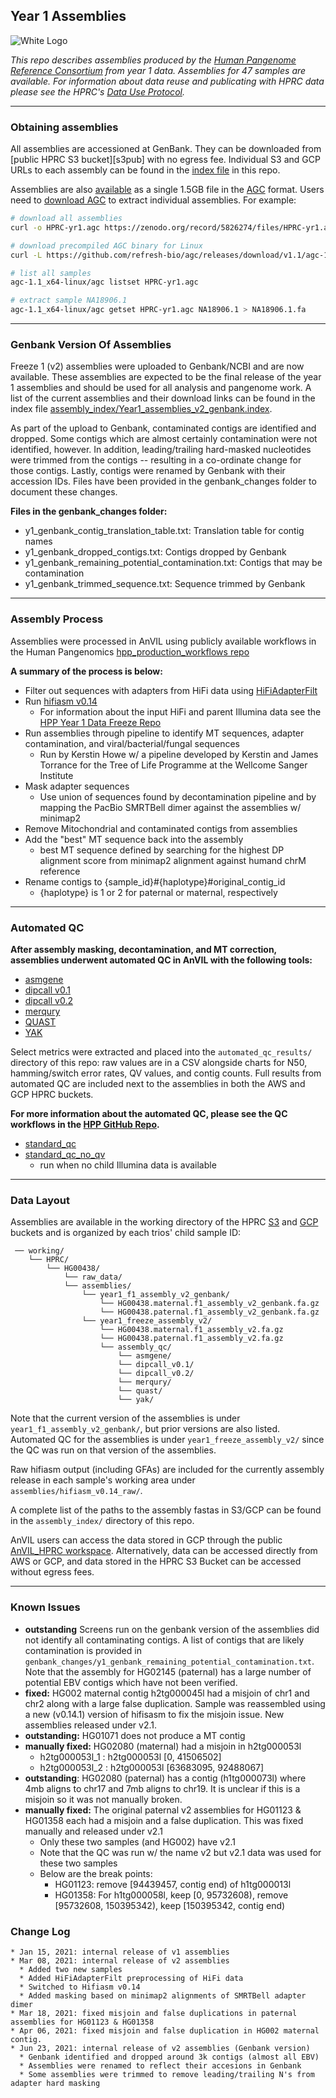 ## Year 1 Assemblies

![White Logo](https://s3-us-west-2.amazonaws.com/human-pangenomics/backup/logo-proof-full.png)

*This repo describes assemblies produced by the [Human Pangenome Reference Consortium](https://humanpangenome.org/) from year 1 data. Assemblies for 47 samples are available. For information about data reuse and publicating with HPRC data please see the HPRC's [Data Use Protocol](https://humanpangenome.org/data-use-protocol/).*

------------------

### Obtaining assemblies

All assemblies are accessioned at GenBank. They can be downloaded from [public
HPRC S3 bucket][s3pub] with no egress fee. Individual S3 and GCP URLs to each
assembly can be found in the [index
file](assembly_index/Year1_assemblies_v2_genbank.index) in this repo.

Assemblies are also [available][yr1-agc] as a single 1.5GB file in the
[AGC][agc] format. Users need to [download AGC][agc-dl] to extract individual
assemblies. For example:

```sh
# download all assemblies
curl -o HPRC-yr1.agc https://zenodo.org/record/5826274/files/HPRC-yr1.agc?download=1

# download precompiled AGC binary for Linux
curl -L https://github.com/refresh-bio/agc/releases/download/v1.1/agc-1.1_x64-linux.tar.gz|tar -zxvf - agc-1.1_x64-linux/agc

# list all samples
agc-1.1_x64-linux/agc listset HPRC-yr1.agc

# extract sample NA18906.1
agc-1.1_x64-linux/agc getset HPRC-yr1.agc NA18906.1 > NA18906.1.fa
```

[agc]: https://github.com/refresh-bio/agc
[agc-dl]: https://github.com/refresh-bio/agc/releases
[yr1-agc]: https://zenodo.org/record/5826274
[s3-pub]: https://s3-us-west-2.amazonaws.com/human-pangenomics/index.html?prefix=working/

<!--
**Note: The assemblies contained in the HPRC [S3](https://s3-us-west-2.amazonaws.com/human-pangenomics/index.html?prefix=working/) and [GCP](https://console.cloud.google.com/storage/browser/fc-4310e737-a388-4a10-8c9e-babe06aaf0cf/working?authuser=0) buckets referred to in this repo have not been fully QC'd, are not published, and many have known issues.**
-->

------------------

### Genbank Version Of Assemblies

Freeze 1 (v2) assemblies were uploaded to Genbank/NCBI and are now available. These assemblies are expected to be the final release of the year 1 assemblies and should be used for all analysis and pangenome work. A list of the current assemblies and their download links can be found in the index file [assembly_index/Year1_assemblies_v2_genbank.index](assembly_index/Year1_assemblies_v2_genbank.index).

As part of the upload to Genbank, contaminated contigs are identified and dropped. Some contigs which are almost certainly contamination were not identified, however. In addition, leading/trailing hard-masked nucleotides were trimmed from the contigs -- resulting in a co-ordinate change for those contigs. Lastly, contigs were renamed by Genbank with their accession IDs. Files have been provided in the genbank_changes folder to document these changes.

**Files in the genbank_changes folder:**
* y1_genbank_contig_translation_table.txt: Translation table for contig names
* y1_genbank_dropped_contigs.txt: Contigs dropped by Genbank 
* y1_genbank_remaining_potential_contamination.txt: Contigs that may be contamination
* y1_genbank_trimmed_sequence.txt: Sequence trimmed by Genbank

------------------

### Assembly Process

Assemblies were processed in AnVIL using publicly available workflows in the Human Pangenomics [hpp_production_workflows repo](https://github.com/human-pangenomics/hpp_production_workflows)

**A summary of the process is below:**
* Filter out sequences with adapters from HiFi data using [HiFiAdapterFilt](https://github.com/sheinasim/HiFiAdapterFilt)
* Run [hifiasm v0.14](https://github.com/chhylp123/hifiasm)
  * For information about the input HiFi and parent Illumina data see the [HPP Year 1 Data Freeze Repo](https://github.com/human-pangenomics/HPP_Year1_Data_Freeze_v1.0)
* Run assemblies through pipeline to identify MT sequences, adapter contamination, and viral/bacterial/fungal sequences
  * Run by Kerstin Howe w/ a pipeline developed by Kerstin and James Torrance for the Tree of Life Programme at the Wellcome Sanger Institute
* Mask adapter sequences 
  * Use union of sequences found by decontamination pipeline and by mapping the PacBio SMRTBell dimer against the assemblies w/ minimap2
* Remove Mitochondrial and contaminated contigs from assemblies
* Add the "best" MT sequence back into the assembly
  * best MT sequence defined by searching for the highest DP alignment score from minimap2 alignment against humand chrM reference
* Rename contigs to {sample_id}#{haplotype}#original_contig_id
  * {haplotype} is 1 or 2 for paternal or maternal, respectively

------------------
### Automated QC

**After assembly masking, decontamination, and MT correction, assemblies underwent automated QC in AnVIL with the following tools:**
* [asmgene](https://github.com/lh3/minimap2)
* [dipcall v0.1](https://github.com/lh3/dipcall/tree/v0.1)
* [dipcall v0.2](https://github.com/lh3/dipcall/tree/v0.2)
* [merqury](https://github.com/marbl/merqury)
* [QUAST](https://sourceforge.net/projects/quast/files/)
* [YAK](https://github.com/lh3/yak)

Select metrics were extracted and placed into the `automated_qc_results/` directory of this repo: raw values are in a CSV alongside charts for N50, hamming/switch error rates, QV values, and contig counts. Full results from automated QC are included next to the assemblies in both the AWS and GCP HPRC buckets.

**For more information about the automated QC, please see the QC workflows in the [HPP GitHub Repo](https://github.com/human-pangenomics/hpp_production_workflows).**
* [standard_qc](https://github.com/human-pangenomics/hpp_production_workflows/blob/master/QC/wdl/workflows/standard_qc.wdl)
* [standard_qc_no_qv](https://github.com/human-pangenomics/hpp_production_workflows/blob/master/QC/wdl/workflows/standard_qc_no_qv.wdl) 
  * run when no child Illumina data is available

------------------

### Data Layout
Assemblies are available in the working directory of the HPRC [S3](https://s3-us-west-2.amazonaws.com/human-pangenomics/index.html?prefix=working/) and [GCP](https://console.cloud.google.com/storage/browser/fc-4310e737-a388-4a10-8c9e-babe06aaf0cf/working?authuser=0) buckets and is organized by each trios' child sample ID:
```
 ── working/
    └── HPRC/
        └── HG00438/
            └── raw_data/ 
            └── assemblies/
                └── year1_f1_assembly_v2_genbank/
                    └── HG00438.maternal.f1_assembly_v2_genbank.fa.gz
                    └── HG00438.paternal.f1_assembly_v2_genbank.fa.gz              
                └── year1_freeze_assembly_v2/
                    └── HG00438.maternal.f1_assembly_v2.fa.gz
                    └── HG00438.paternal.f1_assembly_v2.fa.gz
                    └── assembly_qc/  
                        └── asmgene/
                        └── dipcall_v0.1/
                        └── dipcall_v0.2/
                        └── merqury/
                        └── quast/
                        └── yak/

```

Note that the current version of the assemblies is under `year1_f1_assembly_v2_genbank/`, but prior versions are also listed. Automated QC for the assemblies is under `year1_freeze_assembly_v2/` since the QC was run on that version of the assemblies.

Raw hifiasm output (including GFAs) are included for the currently assembly release in each sample's working area under `assemblies/hifiasm_v0.14_raw/`.

A complete list of the paths to the assembly fastas in S3/GCP can be found in the `assembly_index/` directory of this repo.

AnVIL users can access the data stored in GCP through the public [AnVIL_HPRC workspace](https://app.terra.bio/#workspaces/anvil-datastorage/AnVIL_HPRC). Alternatively, data can be accessed directly from AWS or GCP, and data stored in the HPRC S3 Bucket can be accessed without egress fees.

------------------

### Known Issues

* **outstanding** Screens run on the genbank version of the assemblies did not identify all contaminating contigs. A list of contigs that are likely contamination is provided in `genbank_changes/y1_genbank_remaining_potential_contamination.txt`. Note that the assembly for HG02145 (paternal) has a large number of potential EBV contigs which have not been verified.
* **fixed:** HG002 maternal contig h2tg000045l had a misjoin of chr1 and chr2 along with a large false duplication. Sample was reassembled using a new (v0.14.1) version of hifisasm to fix the misjoin issue. New assemblies released under v2.1.
* **outstanding:** HG01071 does not produce a MT contig
* **manually fixed:** HG02080 (maternal) had a misjoin in h2tg000053l
  * h2tg000053l_1 : h2tg000053l [0, 41506502]
  * h2tg000053l_2 : h2tg000053l [63683095, 92488067]
* **outstanding**: HG02080 (paternal) has a contig (h1tg000073l) where 4mb aligns to chr17 and 7mb aligns to chr19. It is unclear if this is a misjoin so it was not manually broken.
* **manually fixed:** The original paternal v2 assemblies for HG01123 & HG01358 each had a misjoin and a false duplication. This was fixed manually and released under v2.1
  * Only these two samples (and HG002) have v2.1 
  * Note that the QC was run w/ the name v2 but v2.1 data was used for these two samples 
  * Below are the break points:
    * HG01123: remove [94439457, contig end) of h1tg000013l 
    * HG01358: For h1tg000058l, keep [0, 95732608), remove [95732608, 150395342), keep [150395342, contig end)


### Change Log

```
* Jan 15, 2021: internal release of v1 assemblies
* Mar 08, 2021: internal release of v2 assemblies
  * Added two new samples
  * Added HiFiAdapterFilt preprocessing of HiFi data
  * Switched to Hifiasm v0.14
  * Added masking based on minimap2 alignments of SMRTBell adapter dimer
* Mar 18, 2021: fixed misjoin and false duplications in paternal assemblies for HG01123 & HG01358
* Apr 06, 2021: fixed misjoin and false duplication in HG002 maternal contig.
* Jun 23, 2021: internal release of v2 assemblies (Genbank version)
  * Genbank identified and dropped around 3k contigs (almost all EBV)
  * Assemblies were renamed to reflect their accesions in Genbank
  * Some assemblies were trimmed to remove leading/trailing N's from adapter hard masking
```

